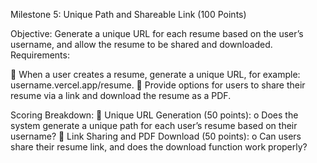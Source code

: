 Milestone 5: Unique Path and Shareable Link (100 Points) 

Objective:
Generate a unique URL for each resume based on the user’s username, and allow the resume to be 
shared and downloaded. 
Requirements: 

 When a user creates a resume, generate a unique URL, for example: 
username.vercel.app/resume. 
 Provide options for users to share their resume via a link and download the resume as a 
PDF. 

Scoring Breakdown: 
 Unique URL Generation (50 points):
o Does the system generate a unique path for each user’s resume based on their 
username? 
 Link Sharing and PDF Download (50 points):
o Can users share their resume link, and does the download function work properly?
